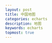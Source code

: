 ```yaml
---
layout: post
title: 中国地图
categories: echarts
description: 地图
keywords: echarts
topmost: true
---
```


<!-- 引入 echarts.js -->
<script src="https://cdn.staticfile.org/echarts/4.3.0/echarts.min.js"></script>
<script src="https://gallery.echartsjs.com/dep/echarts/map/js/world.js"></script>
<script src="https://gallery.echartsjs.com/dep/echarts/map/js/china.js"></script>
<script src="https://echarts.baidu.com/resource/echarts-stat-latest/dist/ecStat.min.js"></script>
<div id="main" style="width:120%;height:650px"></div>
<script type="text/javascript">
var myChart = echarts.init(document.getElementById('main'));
option = {
    title: {
        top: 10,
        text: '中国地图',
        left: 'center',
        textStyle: {
            color: '#fff'
        }
    },
    backgroundColor: 'rgba(0, 10, 52, 1)',
    geo: {
        map: 'china',
        aspectScale: 0.75,
        layoutCenter: ["50%", "51.5%"],
        layoutSize: '118%',
        roam: true,
        itemStyle: {
            normal: {
                borderColor: 'rgba(147, 235, 248, 1)',
                borderWidth: 0.5,
                color: {
                    type: 'linear-gradient',
                    x: 0,
                    y: 1500,
                    x2: 2500,
                    y2: 0,
                    colorStops: [{
                        offset: 0,
                        color: '#009DA1' 
                    }, {
                        offset: 1,
                        color: '#005B9E'
                    }],
                    global: true 
                },
                opacity: 0.5,
            },
            emphasis: {
                areaColor: '#2a333d'
            }
        },
        regions: [{
            name: '南海诸岛',
            itemStyle: {
                areaColor: 'rgba(0, 10, 52, 1)',
                borderColor: 'rgba(0, 10, 52, 1)'
            },
            emphasis: {
                areaColor: 'rgba(0, 10, 52, 1)',
                borderColor: 'rgba(0, 10, 52, 1)'
            }
        }],
        z: 2
    },
    series: [{
        type: 'map',
        map: 'china',
        tooltip: {
            show: false
        },
        label: {
            show: true,
            color: '#FFFFFF',
            fontSize: 16
        },
        aspectScale: 0.75,
        layoutCenter: ["50%", "50%"],
        layoutSize: '118%',
        roam: true,
        itemStyle: {
            normal: {
                borderColor: 'rgba(147, 235, 248, 0.6)',
                borderWidth: 0.8,
                areaColor: {
                    type: 'linear-gradient',
                    x: 0,
                    y: 1200,
                    x2: 1000,
                    y2: 0,
                    colorStops: [{
                        offset: 0,
                        color: '#009DA1'
                    }, {
                        offset: 1,
                        color: '#005B9E'
                    }],
                    global: true 
                },
            },
            emphasis: {
                areaColor: 'rgba(147, 235, 248, 0)'
            }
        },
        zlevel: 1
    }]
};
myChart.on('georoam', function(params) {
    var option = myChart.getOption(); 
    if (params.zoom != null && params.zoom != undefined) {
        option.geo[0].zoom = option.series[0].zoom; 
        option.geo[0].center = option.series[0].center;
    } else {
        option.geo[0].center = option.series[0].center;
    }
    myChart.setOption(option);
});
myChart.setOption(option);
</script>

